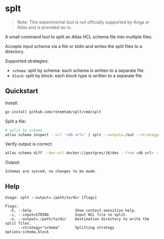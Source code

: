 # splt

> Note: This experimental tool is not officially supported by Ariga or Atlas and is provided as-is.

A small command tool to split an Atlas HCL schema file into multiple files.

Accepts input schema via a file or stdin and writes the split files to a directory.

Supported strategies:
- `schema`: split by schema: each schema is written to a separate file.
- `block`: split by block: each block type is written to a separate file.

## Quickstart

Install:
```bash
go install github.com/rotemtam/splt/cmd/splt
```

Split a file:
```bash
# split by schema
atlas schema inspect --url '<db url>' | splt --output=./out --strategy=schema 
```

Verify output is correct:
```bash
atlas schema diff --dev-url docker://postgres/16/dev --from <db url> --to file://out/
````

Output:
```
Schemas are synced, no changes to be made.
```

## Help

```
Usage: splt --output=./path/to/dir [flags]

Flags:
  -h, --help                    Show context-sensitive help.
  -i, --input=STRING            Input HCL file to split.
  -o, --output=./path/to/dir    Destination directory to write the split files.
      --strategy="schema"       Splitting strategy options:schema,block
```
